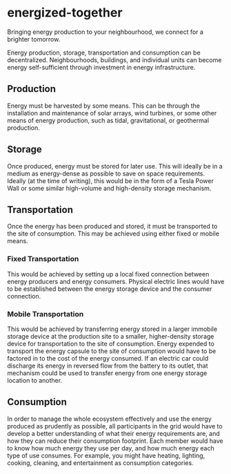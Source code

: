# energized-together

Bringing energy production to your neighbourhood, we connect for a brighter tomorrow.

Energy production, storage, transportation and consumption can be decentralized. Neighbourhoods, buildings, and individual units can become energy self-sufficient through investment in energy infrastructure. 

## Production

Energy must be harvested by some means. This can be through the installation and maintenance of solar arrays, wind turbines, or some other means of energy production, such as tidal, gravitational, or geothermal production.

## Storage

Once produced, energy must be stored for later use. This will ideally be in a medium as energy-dense as possible to save on space requirements. Ideally (at the time of writing), this would be in the form of a Tesla Power Wall or some similar high-volume and high-density storage mechanism.

## Transportation

Once the energy has been produced and stored, it must be transported to the site of consumption. This may be achieved using either fixed or mobile means.

### Fixed Transportation

This would be achieved by setting up a local fixed connection between energy producers and energy consumers. Physical electric lines would have to be established between the energy storage device and the consumer connection.

### Mobile Transportation

This would be achieved by transferring energy stored in a larger immobile storage device at the production site to a smaller, higher-density storage device for transportation to the site of consumption. Energy expended to transport the energy capsule to the site of consumption would have to be factored in to the cost of the energy consumed. If an electric car could discharge its energy in reversed flow from the battery to its outlet, that mechanism could be used to transfer energy from one energy storage location to another.

## Consumption

In order to manage the whole ecosystem effectively and use the energy produced as prudently as possible, all participants in the grid would have to develop a better understanding of what their energy requirements are, and how they can reduce their consumption footprint. Each member would have to know how much energy they use per day, and how much energy each type of use consumes. For example, you might have heating, lighting, cooking, cleaning, and entertainment as consumption categories.

